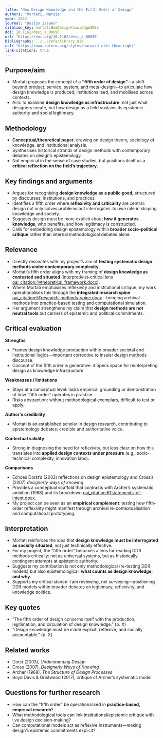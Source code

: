 ```yaml
---
title: "New Design Knowledge and the Fifth Order of Design"
authors: "Mortati, Marzia"
year: 2022
journal: "Design Issues"
citation_key: mortatiNewDesignKnowledge2022
doi: 10.1162/desi_a_00695
url: "https://doi.org/10.1162/desi_a_00695"
bibliography: ../../refs/library.bib
csl: "https://www.zotero.org/styles/harvard-cite-them-right"
link-citations: true
---
```


## Purpose/aim
- Mortati proposes the concept of a **“fifth order of design”**—a shift beyond product, service, system, and meta-design—to articulate how design knowledge is produced, institutionalised, and mobilised across contexts.  
- Aim: to examine **design knowledge as infrastructure**: not just what designers create, but how design as a field sustains its epistemic authority and social legitimacy.

## Methodology
- **Conceptual/theoretical paper**, drawing on design theory, sociology of knowledge, and institutional analysis.  
- Synthesises historical strands of design methods with contemporary debates on design’s epistemology.  
- Not empirical in the sense of case studies, but positions itself as a **critical reflection on the field’s trajectory**.

## Key findings and arguments
- Argues for recognising **design knowledge as a public good**, structured by discourses, institutions, and practices.  
- Identifies a fifth order where **reflexivity and criticality** are central: design not only solves problems but interrogates its own role in shaping knowledge and society.  
- Suggests design must be more explicit about **how it generates knowledge**, who benefits, and how legitimacy is constructed.  
- Calls for embedding design epistemology within **broader socio-political critique** rather than internal methodological debates alone.

## Relevance
- Directly resonates with my project’s aim of **testing systematic design methods under contemporary complexity**.  
- Mortati’s fifth order aligns with my framing of **design knowledge as contested and situated** (interpretivist–critical lens [oai_citation:4‡theoretical_framework.docx](file-service://file-KCmYyHgbXZT1PuSq2yMCbv)).  
- Where Mortati emphasises reflexivity and institutional critique, my work operationalises this through the **integrated research spine** [oai_citation:5‡research-methods-spine.docx](file-service://file-8NbCxS954PQdexv8vsbn7R)—bringing archival methods into practice-based testing and computational simulation.  
- Her argument strengthens my claim that **design methods are not neutral tools** but carriers of epistemic and political commitments.

## Critical evaluation
**Strengths**
- Frames design knowledge production within broader societal and institutional logics—important corrective to insular design methods discourse.  
- Concept of the fifth order is generative: it opens space for reinterpreting design as knowledge infrastructure.  

**Weaknesses / limitations**
- Stays at a conceptual level: lacks empirical grounding or demonstration of how “fifth order” operates in practice.  
- Risks abstraction: without methodological exemplars, difficult to test or apply.  

**Author's credibility**
- Mortati is an established scholar in design research, contributing to epistemology debates; credible and authoritative voice.  

**Contextual validity**
- Strong in diagnosing the need for reflexivity, but less clear on how this translates into **applied design contexts under pressure** (e.g., socio-technical complexity, innovation labs).  

**Comparisons**
- Echoes Dorst’s (2003) reflections on design epistemology and Cross’s (2007) *designerly ways of knowing*.  
- Provides a conceptual scaffold that contrasts with Archer’s systematic ambition (1968) and its breakdown [oai_citation:6‡statements-of-intent.docx](file-service://file-18zEfyiFmfiERBp1gNaFkQ).  
- My project can be seen as an **empirical complement**: testing how fifth-order reflexivity might manifest through archival re-contextualisation and computational prototyping.

## Interpretation
- Mortati reinforces the idea that **design knowledge must be interrogated as socially situated**, not just technically effective.  
- For my project, the “fifth order” becomes a lens for reading DDR methods critically: not as universal systems, but as historically contingent attempts at epistemic authority.  
- Suggests my contribution is not only methodological (re-testing DDR models) but also epistemological: **what counts as design knowledge, and why**.  
- Supports my critical stance: I am reviewing, not surveying—positioning DDR models within broader debates on legitimacy, reflexivity, and knowledge politics.

## Key quotes
- “The fifth order of design concerns itself with the production, legitimation, and circulation of design knowledge.” (p. X)  
- “Design knowledge must be made explicit, reflexive, and socially accountable.” (p. X)  

## Related works
- Dorst (2003), *Understanding Design*  
- Cross (2007), *Designerly Ways of Knowing*  
- Archer (1968), *The Structure of Design Processes*  
- Boyd Davis & Gristwood (2017), critique of Archer’s systematic model  

## Questions for further research
- How can the “fifth order” be operationalised in **practice-based, empirical research**?  
- What methodological tools can link institutional/epistemic critique with live design decision-making?  
- Can computational models act as reflexive instruments—making design’s epistemic commitments explicit?  
